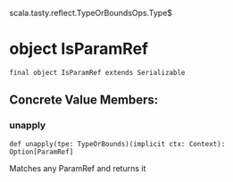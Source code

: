 scala.tasty.reflect.TypeOrBoundsOps.Type$
# object IsParamRef

<pre><code class="language-scala" >final object IsParamRef extends Serializable</pre></code>
## Concrete Value Members:
### unapply
<pre><code class="language-scala" >def unapply(tpe: TypeOrBounds)(implicit ctx: Context): Option[ParamRef]</pre></code>
Matches any ParamRef and returns it


